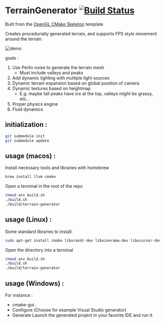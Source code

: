 TerrainGenerator [![Build Status](https://app.travis-ci.com/gabloe/TerrainGenerator.svg?branch=main)](https://app.travis-ci.com/gabloe/TerrainGenerator)
=======================

Built from the [OpenGL CMake Skeleton](https://github.com/ArthurSonzogni/OpenGL_CMake_Skeleton) template

Creates procedurially generated terrain, and supports FPS style movement around the terrain.

![demo](demo.gif)

goals :
1. Use Perlin noise to generate the terrain mesh
   * Must include valleys and peaks
2. Add dynamic lighting with multiple light sources
3. Dynamic terrain expansion based on global position of camera
4. Dynamic textures based on heightmap
   * E.g. maybe tall peaks have ice at the top, valleys might be grassy, etc...
5. Proper physics engine
6. Fluid dynamics

initialization :
----------------
```bash
git submodule init
git submodule update
```

usage (macos) : 
---------------
Install necessary tools and libraries with homebrew
```bash
brew install llvm cmake
```

Open a terminal in the root of the repo
```bash
chmod a+x build.sh
./build.sh
./build/terrain-generator
```

usage (Linux) : 
---------------
Some standard libraries to install:
```bash
sudo apt-get install cmake libxrandr-dev libxinerama-dev libxcursor-dev libxi-dev
```

Open the directory into a terminal
```bash
chmod a+x build.sh
./build.sh
./build/terrain-generator
```

usage (Windows) :
-----------------
For instance :
* cmake-gui .
* Configure (Choose for example Visual Studio generator)
* Generate
Launch the generated project in your favorite IDE and run it.
